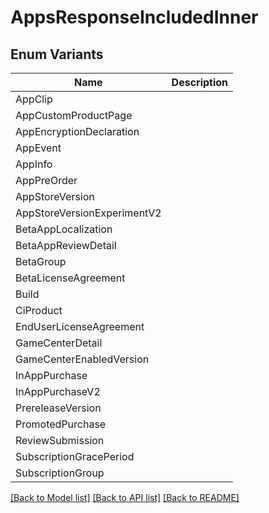# AppsResponseIncludedInner

## Enum Variants

| Name | Description |
|---- | -----|
| AppClip |  |
| AppCustomProductPage |  |
| AppEncryptionDeclaration |  |
| AppEvent |  |
| AppInfo |  |
| AppPreOrder |  |
| AppStoreVersion |  |
| AppStoreVersionExperimentV2 |  |
| BetaAppLocalization |  |
| BetaAppReviewDetail |  |
| BetaGroup |  |
| BetaLicenseAgreement |  |
| Build |  |
| CiProduct |  |
| EndUserLicenseAgreement |  |
| GameCenterDetail |  |
| GameCenterEnabledVersion |  |
| InAppPurchase |  |
| InAppPurchaseV2 |  |
| PrereleaseVersion |  |
| PromotedPurchase |  |
| ReviewSubmission |  |
| SubscriptionGracePeriod |  |
| SubscriptionGroup |  |

[[Back to Model list]](../README.md#documentation-for-models) [[Back to API list]](../README.md#documentation-for-api-endpoints) [[Back to README]](../README.md)


